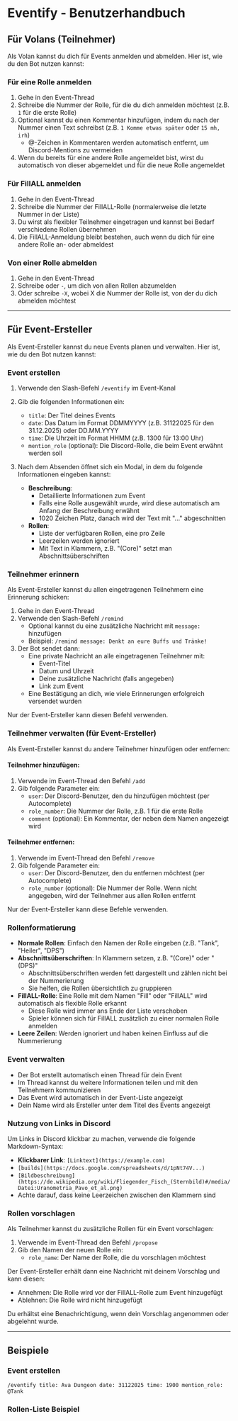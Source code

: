 # Eventify - Benutzerhandbuch

## Für Volans (Teilnehmer)

Als Volan kannst du dich für Events anmelden und abmelden. Hier ist, wie du den Bot nutzen kannst:

### Für eine Rolle anmelden

1. Gehe in den Event-Thread
2. Schreibe die Nummer der Rolle, für die du dich anmelden möchtest (z.B. `1` für die erste Rolle)
3. Optional kannst du einen Kommentar hinzufügen, indem du nach der Nummer einen Text schreibst (z.B. `1 Komme etwas später` oder `15 mh, irh`)
   - @-Zeichen in Kommentaren werden automatisch entfernt, um Discord-Mentions zu vermeiden
4. Wenn du bereits für eine andere Rolle angemeldet bist, wirst du automatisch von dieser abgemeldet und für die neue Rolle angemeldet

### Für FillALL anmelden

1. Gehe in den Event-Thread
2. Schreibe die Nummer der FillALL-Rolle (normalerweise die letzte Nummer in der Liste)
3. Du wirst als flexibler Teilnehmer eingetragen und kannst bei Bedarf verschiedene Rollen übernehmen
4. Die FillALL-Anmeldung bleibt bestehen, auch wenn du dich für eine andere Rolle an- oder abmeldest

### Von einer Rolle abmelden

1. Gehe in den Event-Thread
2. Schreibe oder `-`, um dich von allen Rollen abzumelden
3. Oder schreibe `-X`, wobei X die Nummer der Rolle ist, von der du dich abmelden möchtest

---

## Für Event-Ersteller

Als Event-Ersteller kannst du neue Events planen und verwalten. Hier ist, wie du den Bot nutzen kannst:

### Event erstellen

1. Verwende den Slash-Befehl `/eventify` im Event-Kanal
2. Gib die folgenden Informationen ein:
   - `title`: Der Titel deines Events
   - `date`: Das Datum im Format DDMMYYYY (z.B. 31122025 für den 31.12.2025) oder DD.MM.YYYY
   - `time`: Die Uhrzeit im Format HHMM (z.B. 1300 für 13:00 Uhr)
   - `mention_role` (optional): Die Discord-Rolle, die beim Event erwähnt werden soll

3. Nach dem Absenden öffnet sich ein Modal, in dem du folgende Informationen eingeben kannst:
   - **Beschreibung**: 
     - Detaillierte Informationen zum Event
     - Falls eine Rolle ausgewählt wurde, wird diese automatisch am Anfang der Beschreibung erwähnt
     - 1020 Zeichen Platz, danach wird der Text mit "..." abgeschnitten
   - **Rollen**: 
     - Liste der verfügbaren Rollen, eine pro Zeile
     - Leerzeilen werden ignoriert
     - Mit Text in Klammern, z.B. "(Core)" setzt man Abschnittsüberschriften

### Teilnehmer erinnern

Als Event-Ersteller kannst du allen eingetragenen Teilnehmern eine Erinnerung schicken:

1. Gehe in den Event-Thread
2. Verwende den Slash-Befehl `/remind`
   - Optional kannst du eine zusätzliche Nachricht mit `message:` hinzufügen
   - Beispiel: `/remind message: Denkt an eure Buffs und Tränke!`
3. Der Bot sendet dann:
   - Eine private Nachricht an alle eingetragenen Teilnehmer mit:
     - Event-Titel
     - Datum und Uhrzeit
     - Deine zusätzliche Nachricht (falls angegeben)
     - Link zum Event
   - Eine Bestätigung an dich, wie viele Erinnerungen erfolgreich versendet wurden

Nur der Event-Ersteller kann diesen Befehl verwenden.

### Teilnehmer verwalten (für Event-Ersteller)

Als Event-Ersteller kannst du andere Teilnehmer hinzufügen oder entfernen:

#### Teilnehmer hinzufügen:
1. Verwende im Event-Thread den Befehl `/add`
2. Gib folgende Parameter ein:
   - `user`: Der Discord-Benutzer, den du hinzufügen möchtest (per Autocomplete)
   - `role_number`: Die Nummer der Rolle, z.B. 1 für die erste Rolle
   - `comment` (optional): Ein Kommentar, der neben dem Namen angezeigt wird

#### Teilnehmer entfernen:
1. Verwende im Event-Thread den Befehl `/remove`
2. Gib folgende Parameter ein:
   - `user`: Der Discord-Benutzer, den du entfernen möchtest (per Autocomplete)
   - `role_number` (optional): Die Nummer der Rolle. Wenn nicht angegeben, wird der Teilnehmer aus allen Rollen entfernt

Nur der Event-Ersteller kann diese Befehle verwenden.

### Rollenformatierung

- **Normale Rollen**: Einfach den Namen der Rolle eingeben (z.B. "Tank", "Heiler", "DPS")
- **Abschnittsüberschriften**: In Klammern setzen, z.B. "(Core)" oder "(DPS)"
  - Abschnittsüberschriften werden fett dargestellt und zählen nicht bei der Nummerierung
  - Sie helfen, die Rollen übersichtlich zu gruppieren
- **FillALL-Rolle**: Eine Rolle mit dem Namen "Fill" oder "FillALL" wird automatisch als flexible Rolle erkannt
  - Diese Rolle wird immer ans Ende der Liste verschoben
  - Spieler können sich für FillALL zusätzlich zu einer normalen Rolle anmelden
- **Leere Zeilen**: Werden ignoriert und haben keinen Einfluss auf die Nummerierung

### Event verwalten

- Der Bot erstellt automatisch einen Thread für dein Event
- Im Thread kannst du weitere Informationen teilen und mit den Teilnehmern kommunizieren
- Das Event wird automatisch in der Event-Liste angezeigt
- Dein Name wird als Ersteller unter dem Titel des Events angezeigt

### Nutzung von Links in Discord

Um Links in Discord klickbar zu machen, verwende die folgende Markdown-Syntax:

- **Klickbarer Link**: `[Linktext](https://example.com)`
- `[builds](https://docs.google.com/spreadsheets/d/1pNt74V...)`
- `[Bildbeschreibung](https://de.wikipedia.org/wiki/Fliegender_Fisch_(Sternbild)#/media/Datei:Uranometria_Pavo_et_al.png)`
- Achte darauf, dass keine Leerzeichen zwischen den Klammern sind

### Rollen vorschlagen

Als Teilnehmer kannst du zusätzliche Rollen für ein Event vorschlagen:

1. Verwende im Event-Thread den Befehl `/propose`
2. Gib den Namen der neuen Rolle ein:
   - `role_name`: Der Name der Rolle, die du vorschlagen möchtest

Der Event-Ersteller erhält dann eine Nachricht mit deinem Vorschlag und kann diesen:
- Annehmen: Die Rolle wird vor der FillALL-Rolle zum Event hinzugefügt
- Ablehnen: Die Rolle wird nicht hinzugefügt

Du erhältst eine Benachrichtigung, wenn dein Vorschlag angenommen oder abgelehnt wurde.

---

## Beispiele

### Event erstellen
```
/eventify title: Ava Dungeon date: 31122025 time: 1900 mention_role: @Tank
```

### Rollen-Liste Beispiel
```
